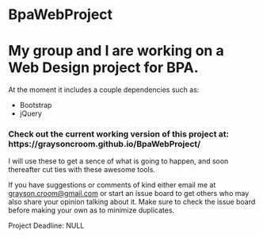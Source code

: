 # BpaWebProject

<h1>My group and I are working on a Web Design project for BPA.</h1>

At the moment it includes a couple dependencies such as:
<ul>
	<li>Bootstrap</li>
	<li>jQuery</li>
</ul>

<h3>Check out the current working version of this project at: https://graysoncroom.github.io/BpaWebProject/</h3>
I will use these to get a sence of what is going to happen, and soon thereafter
cut ties with these awesome tools.

If you have suggestions or comments of kind either email me at
grayson.croom@gmail.com or start an issue board to get others who may also
share your opinion talking about it. Make sure to check the issue board before making your own as to minimize duplicates.

Project Deadline: NULL


